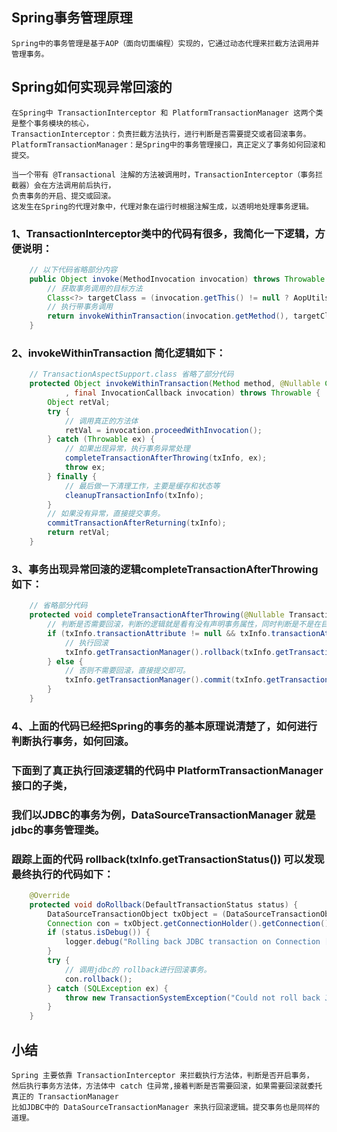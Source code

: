 
## Spring事务管理原理
    Spring中的事务管理是基于AOP（面向切面编程）实现的，它通过动态代理来拦截方法调用并管理事务。

## Spring如何实现异常回滚的

    在Spring中 TransactionInterceptor 和 PlatformTransactionManager 这两个类是整个事务模块的核心，
    TransactionInterceptor：负责拦截方法执行，进行判断是否需要提交或者回滚事务。
    PlatformTransactionManager：是Spring中的事务管理接口，真正定义了事务如何回滚和提交。

    当一个带有 @Transactional 注解的方法被调用时，TransactionInterceptor（事务拦截器）会在方法调用前后执行，
    负责事务的开启、提交或回滚。
    这发生在Spring的代理对象中，代理对象在运行时根据注解生成，以透明地处理事务逻辑。

### 1、TransactionInterceptor类中的代码有很多，我简化一下逻辑，方便说明：

```java
    // 以下代码省略部分内容
    public Object invoke(MethodInvocation invocation) throws Throwable {
        // 获取事务调用的目标方法
        Class<?> targetClass = (invocation.getThis() != null ? AopUtils.getTargetClass(invocation.getThis()) : null);
        // 执行带事务调用
        return invokeWithinTransaction(invocation.getMethod(), targetClass, invocation::proceed);
    }
```


### 2、invokeWithinTransaction 简化逻辑如下：
```java
    // TransactionAspectSupport.class 省略了部分代码
    protected Object invokeWithinTransaction(Method method, @Nullable Class<?> targetClass
            , final InvocationCallback invocation) throws Throwable {
        Object retVal;
        try {
            // 调用真正的方法体
        	retVal = invocation.proceedWithInvocation();
        } catch (Throwable ex) {
        	// 如果出现异常，执行事务异常处理
        	completeTransactionAfterThrowing(txInfo, ex);
        	throw ex;
        } finally {
            // 最后做一下清理工作，主要是缓存和状态等
        	cleanupTransactionInfo(txInfo);
        }
        // 如果没有异常，直接提交事务。
        commitTransactionAfterReturning(txInfo);
        return retVal;
	}
```


### 3、事务出现异常回滚的逻辑completeTransactionAfterThrowing如下：
```java
    // 省略部分代码
    protected void completeTransactionAfterThrowing(@Nullable TransactionInfo txInfo, Throwable ex) {
        // 判断是否需要回滚，判断的逻辑就是看有没有声明事务属性，同时判断是不是在目前的这个异常中执行回滚。
        if (txInfo.transactionAttribute != null && txInfo.transactionAttribute.rollbackOn(ex)) {
            // 执行回滚
            txInfo.getTransactionManager().rollback(txInfo.getTransactionStatus());
        } else {
            // 否则不需要回滚，直接提交即可。
            txInfo.getTransactionManager().commit(txInfo.getTransactionStatus());
        }
    }
```


### 4、上面的代码已经把Spring的事务的基本原理说清楚了，如何进行判断执行事务，如何回滚。
###    下面到了真正执行回滚逻辑的代码中 PlatformTransactionManager 接口的子类，
###    我们以JDBC的事务为例，DataSourceTransactionManager 就是jdbc的事务管理类。
###    跟踪上面的代码 rollback(txInfo.getTransactionStatus()) 可以发现最终执行的代码如下：
```java
    @Override
    protected void doRollback(DefaultTransactionStatus status) {
        DataSourceTransactionObject txObject = (DataSourceTransactionObject) status.getTransaction();
        Connection con = txObject.getConnectionHolder().getConnection();
        if (status.isDebug()) {
            logger.debug("Rolling back JDBC transaction on Connection [" + con + "]");
        }
        try {
            // 调用jdbc的 rollback进行回滚事务。
            con.rollback();
        } catch (SQLException ex) {
            throw new TransactionSystemException("Could not roll back JDBC transaction", ex);
        }
    }
```

## 小结
    Spring 主要依靠 TransactionInterceptor 来拦截执行方法体，判断是否开启事务，
    然后执行事务方法体，方法体中 catch 住异常,接着判断是否需要回滚，如果需要回滚就委托真正的 TransactionManager
    比如JDBC中的 DataSourceTransactionManager 来执行回滚逻辑。提交事务也是同样的道理。